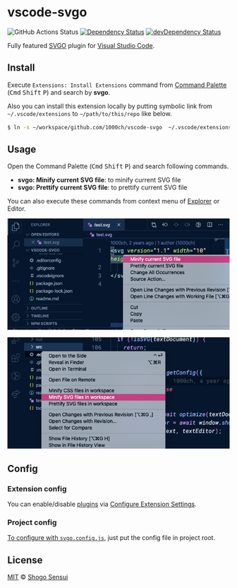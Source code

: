 # vscode-svgo

![GitHub Actions Status](https://github.com/1000ch/vscode-svgo/workflows/test/badge.svg)
[![Dependency Status](https://david-dm.org/1000ch/vscode-svgo.svg)](https://david-dm.org/1000ch/vscode-svgo)
[![devDependency Status](https://david-dm.org/1000ch/vscode-svgo/dev-status.svg)](https://david-dm.org/1000ch/vscode-svgo?type=dev)

Fully featured [SVGO](http://github.com/svg/svgo) plugin for [Visual Studio Code](https://github.com/microsoft/vscode).

## Install

Execute `Extensions: Install Extensions` command from [Command Palette](https://code.visualstudio.com/docs/getstarted/userinterface#_command-palette) (<kbd>Cmd</kbd> <kbd>Shift</kbd> <kbd>P</kbd>) and search by **svgo**.

Also you can install this extension locally by putting symbolic link from `~/.vscode/extensions` to `~/path/to/this/repo` like below.

```bash
$ ln -s ~/workspace/github.com/1000ch/vscode-svgo  ~/.vscode/extensions/1000ch.svgo-local
```

## Usage

Open the Command Palette (<kbd>Cmd</kbd> <kbd>Shift</kbd> <kbd>P</kbd>) and search following commands.

- **svgo: Minify current SVG file**: to minify current SVG file
- **svgo: Prettify current SVG file**: to prettify current SVG file

You can also execute these commands from context menu of [Explorer](https://code.visualstudio.com/docs/getstarted/userinterface#_explorer) or Editor.

![You can use commands from the context menu of editor view](./screenshot-1.png)

![You can also use commands from the context menu of explorer view](./screenshot-2.png)

## Config

### Extension config

You can enable/disable [plugins](https://github.com/svg/svgo/blob/master/docs/how-it-works/en.md#3-plugins) via [Configure Extension Settings](https://code.visualstudio.com/docs/editor/extension-gallery#_configuring-extensions).

### Project config

[To configure with `svgo.config.js`](https://github.com/svg/svgo#configuration), just put the config file in project root.

## License

[MIT](https://1000ch.mit-license.org) © [Shogo Sensui](https://github.com/1000ch)
